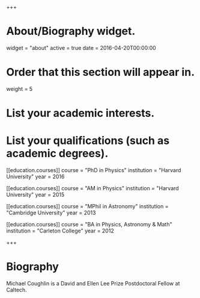+++
# About/Biography widget.
widget = "about"
active = true
date = 2016-04-20T00:00:00

# Order that this section will appear in.
weight = 5

# List your academic interests.


# List your qualifications (such as academic degrees).
[[education.courses]]
  course = "PhD in Physics"
  institution = "Harvard University"
  year = 2016

[[education.courses]]
  course = "AM in Physics"
  institution = "Harvard University"
  year = 2015

[[education.courses]]
  course = "MPhil in Astronomy"
  institution = "Cambridge University"
  year = 2013

[[education.courses]]
  course = "BA in Physics, Astronomy & Math"
  institution = "Carleton College"
  year = 2012
 
+++

# Biography
Michael Coughlin is a David and Ellen Lee Prize Postdoctoral Fellow at Caltech.